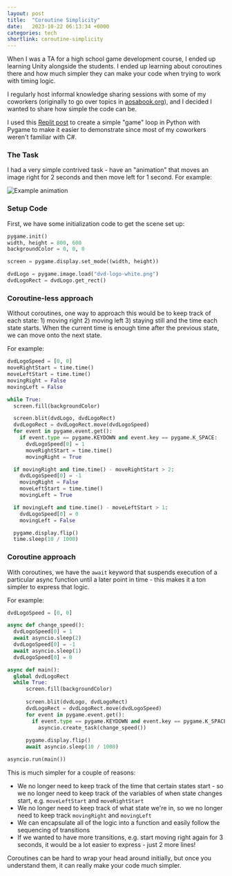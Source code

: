```yaml
---
layout: post
title:  "Coroutine Simplicity"
date:   2023-10-22 06:13:34 +0000
categories: tech
shortlink: coroutine-simplicity
---
```


When I was a TA for a high school game development course, I ended up learning Unity alongside the students. I ended up learning about coroutines there and how much simpler they can make your code when trying to work with timing logic.

I regularly host informal knowledge sharing sessions with some of my coworkers (originally to go over topics in [aosabook.org](https://aosabook.org)), and I decided I wanted to share how simple the code can be.

I used this [Replit post](https://replit.com/talk/learn/A-Starter-Guide-to-Pygame/11741) to create a simple "game" loop in Python with Pygame to make it easier to demonstrate since most of my coworkers weren't familiar with C#.

### The Task

I had a very simple contrived task - have an "animation" that moves an image right for 2 seconds and then move left for 1 second. For example:

![Example animation](/assets/img/coroutine_simplicity/dvd_moving.gif)

### Setup Code

First, we have some initialization code to get the scene set up:

```python
pygame.init()
width, height = 800, 600
backgroundColor = 0, 0, 0

screen = pygame.display.set_mode((width, height))

dvdLogo = pygame.image.load("dvd-logo-white.png")
dvdLogoRect = dvdLogo.get_rect()
```

### Coroutine-less approach

Without coroutines, one way to approach this would be to keep track of each state: 1) moving right 2) moving left 3) staying still and the time each state starts. When the current time is enough time after the previous state, we can move onto the next state.

For example:

```python
dvdLogoSpeed = [0, 0]
moveRightStart = time.time()
moveLeftStart = time.time()
movingRight = False
movingLeft = False

while True:
  screen.fill(backgroundColor)

  screen.blit(dvdLogo, dvdLogoRect)
  dvdLogoRect = dvdLogoRect.move(dvdLogoSpeed)
  for event in pygame.event.get():
    if event.type == pygame.KEYDOWN and event.key == pygame.K_SPACE:
      dvdLogoSpeed[0] = 1
      moveRightStart = time.time()
      movingRight = True

  if movingRight and time.time() - moveRightStart > 2:
    dvdLogoSpeed[0] = -1
    movingRight = False
    moveLeftStart = time.time()
    movingLeft = True

  if movingLeft and time.time() - moveLeftStart > 1:
    dvdLogoSpeed[0] = 0
    movingLeft = False

  pygame.display.flip()
  time.sleep(10 / 1000)
```

### Coroutine approach

With coroutines, we have the `await` keyword that suspends execution of a particular async function until a later point in time - this makes it a ton simpler to express that logic.

For example:

```python
dvdLogoSpeed = [0, 0]

async def change_speed():
  dvdLogoSpeed[0] = 1
  await asyncio.sleep(2)
  dvdLogoSpeed[0] = -1
  await asyncio.sleep(1)
  dvdLogoSpeed[0] = 0

async def main():
  global dvdLogoRect
  while True:
      screen.fill(backgroundColor)
  
      screen.blit(dvdLogo, dvdLogoRect)
      dvdLogoRect = dvdLogoRect.move(dvdLogoSpeed)
      for event in pygame.event.get():
        if event.type == pygame.KEYDOWN and event.key == pygame.K_SPACE:
          asyncio.create_task(change_speed())
  
      pygame.display.flip()
      await asyncio.sleep(10 / 1000)

asyncio.run(main())
```

This is much simpler for a couple of reasons:

- We no longer need to keep track of the time that certain states start - so we no longer need to keep track of the variables of when state changes start, e.g. `moveLeftStart` and `moveRightStart`
- We no longer need to keep track of what state we're in, so we no longer need to keep track `movingRight` and `movingLeft`
- We can encapsulate all of the logic into a function and easily follow the sequencing of transitions
- If we wanted to have more transitions, e.g. start moving right again for 3 seconds, it would be a lot easier to express - just 2 more lines!

Coroutines can be hard to wrap your head around initially, but once you understand them, it can really make your code much simpler.